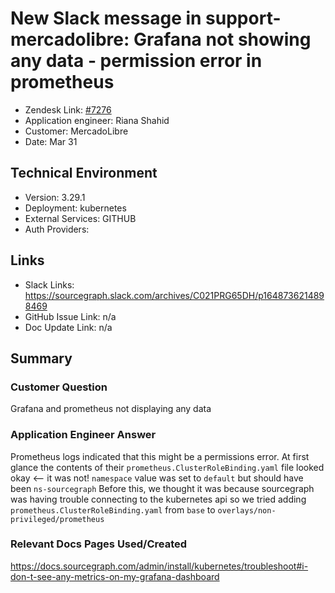 
# New Slack message in support-mercadolibre: Grafana not showing any data - permission error in prometheus <!-- Ticket Title  Hint: include keywords to make it searchable -->

- Zendesk Link: [#7276](https://sourcegraph.zendesk.com/agent/tickets/7276)
- Application engineer: Riana Shahid
- Customer: MercadoLibre <!-- Redact if this contains personally identifying information -->
- Date: Mar 31

<!-- Data populated from integration, speak to Ben Gordon or Michael Bali if not working -->
<!-- During Internal team trial, fill missing data manually (we are waiting for all data to sync) -->

## Technical Environment
- Version: 3.29.1​
- Deployment: kubernetes
- External Services: GITHUB
- Auth Providers:


## Links
<!-- Data for application engineer manual entry -->
- Slack Links: https://sourcegraph.slack.com/archives/C021PRG65DH/p1648736214898469
- GitHub Issue Link: n/a
- Doc Update Link: n/a

## Summary
### Customer Question
Grafana and prometheus not displaying any data
### Application Engineer Answer
Prometheus logs indicated that this might be a permissions error. At first glance the contents of their `prometheus.ClusterRoleBinding.yaml` file looked okay <-- it was not! `namespace` value was set to `default` but should have been `ns-sourcegraph`
Before this, we thought it was because sourcegraph was having trouble connecting to the kubernetes api so we tried adding `prometheus.ClusterRoleBinding.yaml` from `base` to `overlays/non-privileged/prometheus`
### Relevant Docs Pages Used/Created
https://docs.sourcegraph.com/admin/install/kubernetes/troubleshoot#i-don-t-see-any-metrics-on-my-grafana-dashboard
<!-- Once complete, upload a copy to https://github.com/sourcegraph/support-tools-internal/tree/main/resolved-tickets as a .md file -->
<!-- Name the file 7276.md -->
